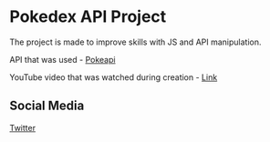 # Pokedex API Project

The project is made to improve skills with JS and API manipulation.

API that was used - [Pokeapi](https://pokeapi.co/)

YouTube video that was watched during creation - [Link](https://www.youtube.com/embed/XL68br6JyYs)

## Social Media

[Twitter](https://twitter.com/yuukasuoh)
